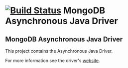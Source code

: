[![Build Status](https://travis-ci.org/allanbank/mongodb-async-driver.svg?branch=master)](https://travis-ci.org/allanbank/mongodb-async-driver)
MongoDB Asynchronous Java Driver
=============================================

## MongoDB Asynchronous Java Driver

This project contains the Asynchronous Java Driver.

For more information see the driver's [website](http://www.allanbank.com/mongod-async-driver/).




